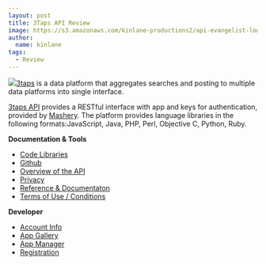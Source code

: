 ```yaml
---
layout: post
title: 3Taps API Review
image: https://s3.amazonaws.com/kinlane-productions2/api-evangelist-logos/api-evangelist-butterfly-vertical.png
author:
  name: kinlane
tags:
  - Review
---
```

[![](http://kinlane-productions2.s3.amazonaws.com/api-evangelist/3Taps/3taps.jpg)](http://3taps.com/developers "3taps API")[3taps](http://3taps.com/ "3taps") is a data platform that aggregates searches and posting to multiple data platforms into single interface.

[3taps API](http://3taps.com/developers "3taps API") provides a RESTful interface with app and keys for authentication, provided by [Mashery](http://apievangelist.com/2010/10/10/mashery-api-services/ "Mashery"). The platform provides language libraries in the following formats:JavaScript, Java, PHP, Perl, Objective C, Python, Ruby.

**Documentation & Tools**

*   [Code Libraries](http://www.apievangelist.com/ecosystem-building-blocks-detail.php?Building_Block_ID=125)
*   [Github](http://www.apievangelist.com/ecosystem-building-blocks-detail.php?Building_Block_ID=185)
*   [Overview of the API](http://www.apievangelist.com/ecosystem-building-blocks-detail.php?Building_Block_ID=117)
*   [Privacy](http://www.apievangelist.com/ecosystem-building-blocks-detail.php?Building_Block_ID=165)
*   [Reference & Documentaton](http://www.apievangelist.com/ecosystem-building-blocks-detail.php?Building_Block_ID=120)
*   [Terms of Use / Conditions](http://www.apievangelist.com/ecosystem-building-blocks-detail.php?Building_Block_ID=150)

**Developer**

*   [Account Info](http://www.apievangelist.com/ecosystem-building-blocks-detail.php?Building_Block_ID=199)
*   [App Gallery](http://www.apievangelist.com/ecosystem-building-blocks-detail.php?Building_Block_ID=180)
*   [App Manager](http://www.apievangelist.com/ecosystem-building-blocks-detail.php?Building_Block_ID=169)
*   [Registration](http://www.apievangelist.com/ecosystem-building-blocks-detail.php?Building_Block_ID=198)